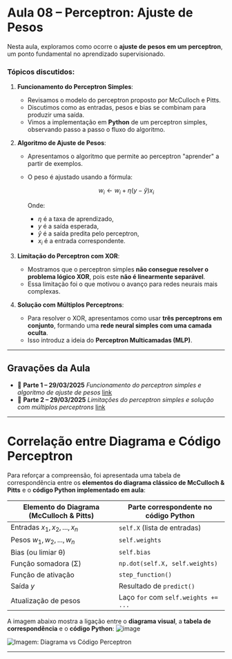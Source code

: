 # Aula 08 – Perceptron: Ajuste de Pesos

Nesta aula, exploramos como ocorre o **ajuste de pesos em um perceptron**, um ponto fundamental no aprendizado supervisionado.

### Tópicos discutidos:

1. **Funcionamento do Perceptron Simples**:

   * Revisamos o modelo do perceptron proposto por McCulloch e Pitts.
   * Discutimos como as entradas, pesos e bias se combinam para produzir uma saída.
   * Vimos a implementação em **Python** de um perceptron simples, observando passo a passo o fluxo do algoritmo.

2. **Algoritmo de Ajuste de Pesos**:

   * Apresentamos o algoritmo que permite ao perceptron "aprender" a partir de exemplos.
   * O peso é ajustado usando a fórmula:

     $$
     w_i \leftarrow w_i + \eta (y - \hat{y}) x_i
     $$

     Onde:

     * $\eta$ é a taxa de aprendizado,
     * $y$ é a saída esperada,
     * $\hat{y}$ é a saída predita pelo perceptron,
     * $x_i$ é a entrada correspondente.

3. **Limitação do Perceptron com XOR**:

   * Mostramos que o perceptron simples **não consegue resolver o problema lógico XOR**, pois este **não é linearmente separável**.
   * Essa limitação foi o que motivou o avanço para redes neurais mais complexas.

4. **Solução com Múltiplos Perceptrons**:

   * Para resolver o XOR, apresentamos como usar **três perceptrons em conjunto**, formando uma **rede neural simples com uma camada oculta**.
   * Isso introduz a ideia do **Perceptron Multicamadas (MLP)**.

---

## Gravações da Aula

* 🔹 **Parte 1 – 29/03/2025**
  *Funcionamento do perceptron simples e algoritmo de ajuste de pesos*
  [link](https://drive.google.com/file/d/1746w8xr2ks3IGrrjuFDXdgf-9z-dDYOd/view)
* 🔹 **Parte 2 – 29/03/2025**
  *Limitações do perceptron simples e solução com múltiplos perceptrons*
  [link](https://drive.google.com/file/d/1gpl3CeYzil0fXICMNlUJ0dmfE_IVAhvV/view)

---

# Correlação entre Diagrama e Código Perceptron

Para reforçar a compreensão, foi apresentada uma tabela de correspondência entre os **elementos do diagrama clássico de McCulloch & Pitts** e o **código Python implementado em aula**:

| Elemento do Diagrama (McCulloch & Pitts) | Parte correspondente no código Python |
| ---------------------------------------- | ------------------------------------- |
| Entradas $x_1, x_2, ..., x_n$            | `self.X` (lista de entradas)          |
| Pesos $w_1, w_2, ..., w_n$               | `self.weights`                        |
| Bias (ou limiar θ)                       | `self.bias`                           |
| Função somadora (Σ)                      | `np.dot(self.X, self.weights)`        |
| Função de ativação                       | `step_function()`                     |
| Saída $y$                                | Resultado de `predict()`              |
| Atualização de pesos                     | Laço `for` com `self.weights += ...`  |

A imagem abaixo mostra a ligação entre o **diagrama visual**, a **tabela de correspondência** e o **código Python**:
![image](https://github.com/user-attachments/assets/2363e5c3-e8d2-497a-a4b1-9ab1c0042596)

![Imagem: Diagrama vs Código Perceptron](attachment:/mnt/data/f8cc312b-c784-4ea1-8a69-146bbb950b25.png)

---


